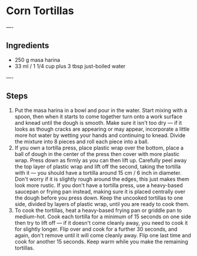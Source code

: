 # Corn Tortillas

—-

## Ingredients

* 250 g masa harina
* 33 ml / 1 1/4 cup plus 3 tbsp just-boiled water

—-

## Steps

1.  Put the masa harina in a bowl and pour in the water. Start mixing with a spoon, then when it starts to come together turn onto a work surface and knead until the dough is smooth. Make sure it isn't too dry — if it looks as though cracks are appearing or may appear, incorporate a little more hot water by wetting your hands and continuing to knead. Divide the mixture into 8 pieces and roll each piece into a ball.
2. If you own a tortilla press, place plastic wrap over the bottom, place a ball of dough in the center of the press then cover with more plastic wrap. Press down as firmly as you can then lift up. Carefully peel away the top layer of plastic wrap and lift off the second, taking the tortilla with it — you should have a tortilla around 15 cm / 6 inch in diameter. Don't worry if it is slightly rough around the edges, this just makes them look more rustic. If you don't have a tortilla press, use a heavy-based saucepan or frying pan instead, making sure it is placed centrally over the dough before you press down. Keep the uncooked tortillas to one side, divided by layers of plastic wrap, until you are ready to cook them.
3. To cook the tortillas, heat a heavy-based frying pan or griddle pan to medium-hot. Cook each tortilla for a minimum of 15 seconds on one side then try to lift off — if it doesn't come cleanly away, you need to cook it for slightly longer. Flip over and cook for a further 30 seconds, and again, don't remove until it will come cleanly away. Flip one last time and cook for another 15 seconds. Keep warm while you make the remaining tortillas.